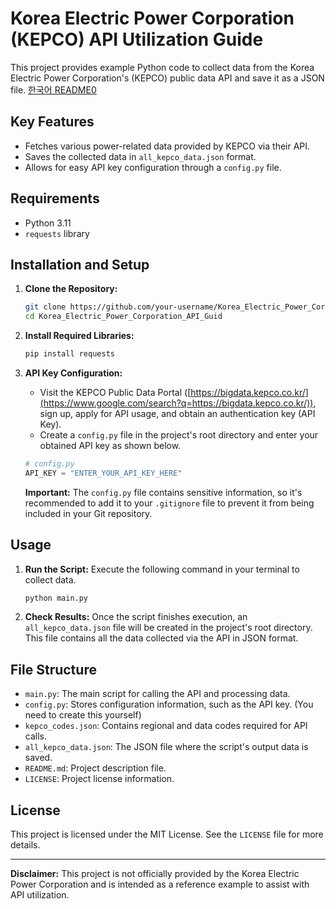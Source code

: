 # Korea Electric Power Corporation (KEPCO) API Utilization Guide

This project provides example Python code to collect data from the Korea Electric Power Corporation's (KEPCO) public data API and save it as a JSON file.
[한국어 README0](https://github.com/HwanLee-0321/Korea_Electric_API/blob/main/README(KOR).md)

## Key Features

  - Fetches various power-related data provided by KEPCO via their API.
  - Saves the collected data in `all_kepco_data.json` format.
  - Allows for easy API key configuration through a `config.py` file.

## Requirements

  - Python 3.11
  - `requests` library

## Installation and Setup

1.  **Clone the Repository:**

    ```bash
    git clone https://github.com/your-username/Korea_Electric_Power_Corporation_API_Guid.git
    cd Korea_Electric_Power_Corporation_API_Guid
    ```

2.  **Install Required Libraries:**

    ```bash
    pip install requests
    ```

3.  **API Key Configuration:**

      - Visit the KEPCO Public Data Portal ([https://bigdata.kepco.co.kr/](https://www.google.com/search?q=https://bigdata.kepco.co.kr/)), sign up, apply for API usage, and obtain an authentication key (API Key).
      - Create a `config.py` file in the project's root directory and enter your obtained API key as shown below.

    <!-- end list -->

    ```python
    # config.py
    API_KEY = "ENTER_YOUR_API_KEY_HERE"
    ```

    **Important:** The `config.py` file contains sensitive information, so it's recommended to add it to your `.gitignore` file to prevent it from being included in your Git repository.

## Usage

1.  **Run the Script:**
    Execute the following command in your terminal to collect data.

    ```bash
    python main.py
    ```

2.  **Check Results:**
    Once the script finishes execution, an `all_kepco_data.json` file will be created in the project's root directory. This file contains all the data collected via the API in JSON format.

## File Structure

  - `main.py`: The main script for calling the API and processing data.
  - `config.py`: Stores configuration information, such as the API key. (You need to create this yourself)
  - `kepco_codes.json`: Contains regional and data codes required for API calls.
  - `all_kepco_data.json`: The JSON file where the script's output data is saved.
  - `README.md`: Project description file.
  - `LICENSE`: Project license information.

## License

This project is licensed under the MIT License. See the `LICENSE` file for more details.

-----

**Disclaimer:** This project is not officially provided by the Korea Electric Power Corporation and is intended as a reference example to assist with API utilization.
